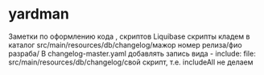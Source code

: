 # yardman

Заметки по оформлению кода , скриптов
Liquibase скрипты кладем в каталог src/main/resources/db/changelog/мажор номер релиза/фио разраба/
В changelog-master.yaml добавлять запись вида   - include:  file: src/main/resources/db/changelog/свой скрипт, т.е. includeAll не делаем

